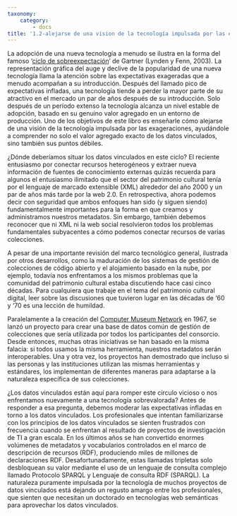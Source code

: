 ```yaml
---
taxonomy:
    category:
        - docs
title: '1.2-alejarse de una vision de la tecnología impulsada por las exageraciones'
---
```


La adopción de una nueva tecnología a menudo se ilustra en la forma del famoso ‘[ciclo de sobreexpectación](https://en.wikipedia.org/wiki/Hype_cycle)’ de Gartner (Lynden y Fenn, 2003). La representación gráfica del auge y declive de la popularidad de una nueva tecnología llama la atención sobre las expectativas exageradas que a menudo acompañan a su introducción. Después del llamado pico de expectativas infladas, una tecnología tiende a perder la mayor parte de su atractivo en el mercado un par de años después de su introducción. Solo después de un período extenso la tecnología alcanza un nivel estable de adopción, basado en su genuino valor agregado en un entorno de producción. Uno de los objetivos de este libro es enseñarle cómo alejarse de una visión de la tecnología impulsada por las exageraciones, ayudándole a comprender no solo el valor agregado exacto de los datos vinculados, sino también sus puntos débiles.

¿Dónde deberíamos situar los datos vinculados en este ciclo? El reciente entusiasmo por conectar recursos heterogéneos y extraer nueva información de fuentes de conocimiento externas quizás recuerda para algunos el entusiasmo ilimitado que el sector del patrimonio cultural tenía por el lenguaje de marcado extensible (XML) alrededor del año 2000 y un par de años más tarde por la web 2.0. En retrospectiva, ahora podemos decir con seguridad que ambos enfoques han sido (y siguen siendo) fundamentalmente importantes para la forma en que creamos y administramos nuestros metadatos. Sin embargo, también debemos reconocer que ni XML ni la web social resolvieron todos los problemas fundamentales subyacentes a cómo podemos conectar recursos de varias colecciones.

A pesar de una importante revisión del marco tecnológico general, ilustrada por otros desarrollos, como la maduración de los sistemas de gestión de colecciones de código abierto y el alojamiento basado en la nube, por ejemplo, todavía nos enfrentamos a los mismos problemas que la comunidad del patrimonio cultural estaba discutiendo hace casi cinco décadas. Para cualquiera que trabaje en el tema del patrimonio cultural digital, leer sobre las discusiones que tuvieron lugar en las décadas de ‘60 y ‘70 es una lección de humildad.

Paralelamente a la creación del [Computer Museum Network](https://mcn.edu/) en 1967, se lanzó un proyecto para crear una base de datos común de gestión de colecciones que sería utilizada por todos los participantes del consorcio. Desde entonces, muchas otras iniciativas se han basado en la misma falacia: si todos usamos la misma herramienta, nuestros metadatos serán interoperables. Una y otra vez, los proyectos han demostrado que incluso si las personas y las instituciones utilizan las mismas herramientas y estándares, los implementan de diferentes maneras para adaptarse a la naturaleza específica de sus colecciones.

¿Los datos vinculados están aquí para romper este círculo vicioso o nos enfrentamos nuevamente a una tecnología sobrevalorada? Antes de responder a esa pregunta, debemos moderar las expectativas infladas en torno a los datos vinculados. Los profesionales que intentan familiarizarse con los principios de los datos vinculados se sienten frustrados con frecuencia cuando se enfrentan al resultado de proyectos de investigación de TI a gran escala. En los últimos años se han convertido enormes volúmenes de metadatos y vocabularios controlados en el marco de descripción de recursos (RDF), produciendo miles de millones de declaraciones RDF.
Desafortunadamente, estas llamadas tripletas solo desbloquean su valor mediante el uso de un lenguaje de consulta complejo llamado Protocolo SPARQL y Lenguaje de consulta RDF (SPARQL). La naturaleza puramente impulsada por la tecnología de muchos proyectos de datos vinculados está dejando un regusto amargo entre los profesionales, que sienten que necesitan un doctorado en tecnologías web semánticas para aprovechar los datos vinculados.
